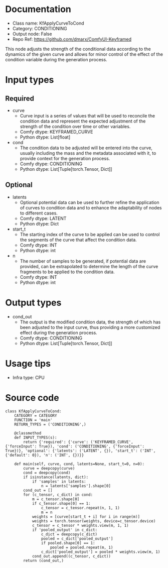 # Documentation
- Class name: KfApplyCurveToCond
- Category: CONDITIONING
- Output node: False
- Repo Ref: https://github.com/dmarx/ComfyUI-Keyframed

This node adjusts the strength of the conditional data according to the dynamics of the given curve and allows for minor control of the effect of the condition variable during the generation process.

# Input types
## Required
- curve
    - Curve input is a series of values that will be used to reconcile the condition data and represent the expected adjustment of the strength of the condition over time or other variables.
    - Comfy dtype: KEYFRAMED_CURVE
    - Python dtype: List[float]
- cond
    - The condition data to be adjusted will be entered into the curve, usually including the mass and the metadata associated with it, to provide context for the generation process.
    - Comfy dtype: CONDITIONING
    - Python dtype: List[Tuple[torch.Tensor, Dict]]
## Optional
- latents
    - Optional potential data can be used to further refine the application of curves to condition data and to enhance the adaptability of nodes to different cases.
    - Comfy dtype: LATENT
    - Python dtype: Dict
- start_t
    - The starting index of the curve to be applied can be used to control the segments of the curve that affect the condition data.
    - Comfy dtype: INT
    - Python dtype: int
- n
    - The number of samples to be generated, if potential data are provided, can be extrapolated to determine the length of the curve fragments to be applied to the condition data.
    - Comfy dtype: INT
    - Python dtype: int

# Output types
- cond_out
    - The output is the modified condition data, the strength of which has been adjusted to the input curve, thus providing a more customized effect during the generation process.
    - Comfy dtype: CONDITIONING
    - Python dtype: List[Tuple[torch.Tensor, Dict]]

# Usage tips
- Infra type: CPU

# Source code
```
class KfApplyCurveToCond:
    CATEGORY = CATEGORY
    FUNCTION = 'main'
    RETURN_TYPES = ('CONDITIONING',)

    @classmethod
    def INPUT_TYPES(s):
        return {'required': {'curve': ('KEYFRAMED_CURVE', {'forceInput': True}), 'cond': ('CONDITIONING', {'forceInput': True})}, 'optional': {'latents': ('LATENT', {}), 'start_t': ('INT', {'default': 0}), 'n': ('INT', {})}}

    def main(self, curve, cond, latents=None, start_t=0, n=0):
        curve = deepcopy(curve)
        cond = deepcopy(cond)
        if isinstance(latents, dict):
            if 'samples' in latents:
                n = latents['samples'].shape[0]
        cond_out = []
        for (c_tensor, c_dict) in cond:
            m = c_tensor.shape[0]
            if c_tensor.shape[0] == 1:
                c_tensor = c_tensor.repeat(n, 1, 1)
                m = n
            weights = [curve[start_t + i] for i in range(m)]
            weights = torch.tensor(weights, device=c_tensor.device)
            c_tensor = c_tensor * weights.view(m, 1, 1)
            if 'pooled_output' in c_dict:
                c_dict = deepcopy(c_dict)
                pooled = c_dict['pooled_output']
                if pooled.shape[0] == 1:
                    pooled = pooled.repeat(m, 1)
                c_dict['pooled_output'] = pooled * weights.view(m, 1)
            cond_out.append((c_tensor, c_dict))
        return (cond_out,)
```